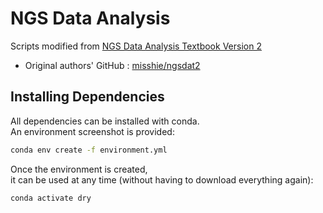 # NGS Data Analysis

Scripts modified from [NGS Data Analysis Textbook Version 2](https://gakken-mesh.jp/book/detail/9784780909838.html)

- Original authors' GitHub : [misshie/ngsdat2](https://github.com/misshie/ngsdat2)

## Installing Dependencies
All dependencies can be installed with conda.<br>
An environment screenshot is provided:
```bash
conda env create -f environment.yml
```

Once the environment is created,<br>
it can be used at any time (without having to download everything again):
```bash
conda activate dry
```

